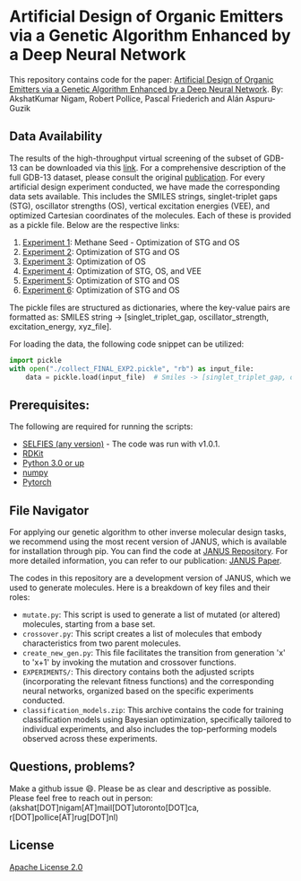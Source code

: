 # Artificial Design of Organic Emitters via a Genetic Algorithm Enhanced by a Deep Neural Network
This repository contains code for the paper: [Artificial Design of Organic Emitters via a Genetic Algorithm Enhanced by a Deep Neural Network](TODO). 
By: AkshatKumar Nigam, Robert Pollice, Pascal Friederich and Alán Aspuru-Guzik

## Data Availability

The results of the high-throughput virtual screening of the subset of GDB-13 can be downloaded via this [link](TODO). For a comprehensive description of the full GDB-13 dataset, please consult the original [publication](https://doi.org/10.1021/ja902302h). For every artificial design experiment conducted, we have made the corresponding data sets available. This includes the SMILES strings, singlet-triplet gaps (STG), oscillator strengths (OS), vertical excitation energies (VEE), and optimized Cartesian coordinates of the molecules. Each of these is provided as a pickle file. Below are the respective links:

1. [Experiment 1](https://drive.google.com/file/d/1XW8vF_RYZMJpgqjWy4UaiugR9ZN1GogG/view?usp=sharing): Methane Seed - Optimization of STG and OS
2. [Experiment 2](https://drive.google.com/file/d/1Bn1YZhMJsMCJkyN-rEpF3DUpFqySlejU/view?usp=sharing): Optimization of STG and OS
3. [Experiment 3](https://drive.google.com/file/d/10-GhyN5qAp1tomuiaD_WB3eqXjWHOJDY/view?usp=sharing): Optimization of OS
4. [Experiment 4](https://drive.google.com/file/d/1BBXp1jSyg4f5Ljm0-eIbfyl03NU_dlIe/view?usp=sharing): Optimization of STG, OS, and VEE
5. [Experiment 5](https://drive.google.com/file/d/19MeNvzUIGAPFxg9qz8Gsgox3ggMStx0M/view?usp=sharing): Optimization of STG and OS
6. [Experiment 6](https://drive.google.com/file/d/1CM05aY-SCCpth3pu9M5j_cZw_mtMBKfZ/view?usp=sharing): Optimization of STG and OS

The pickle files are structured as dictionaries, where the key-value pairs are formatted as: SMILES string -> [singlet_triplet_gap, oscillator_strength, excitation_energy, xyz_file].

For loading the data, the following code snippet can be utilized:

```python
import pickle
with open("./collect_FINAL_EXP2.pickle", "rb") as input_file:
    data = pickle.load(input_file)  # Smiles -> [singlet_triplet_gap, oscillator_strength, excitation_energy, xyz_file]
```

## Prerequisites: 

The following are required for running the scripts: 
- [SELFIES (any version)](https://github.com/aspuru-guzik-group/selfies) - 
  The code was run with v1.0.1.
- [RDKit](https://www.rdkit.org/docs/Install.html)
- [Python 3.0 or up](https://www.python.org/download/releases/3.0/)
- [numpy](https://pypi.org/project/numpy/)
- [Pytorch](https://pytorch.org/)

## File Navigator

For applying our genetic algorithm to other inverse molecular design tasks, we recommend using the most recent version of JANUS, which is available for installation through pip. You can find the code at [JANUS Repository](https://github.com/aspuru-guzik-group/JANUS). For more detailed information, you can refer to our publication: [JANUS Paper](https://pubs.rsc.org/en/content/articlelanding/2022/dd/d2dd00003b#!).

The codes in this repository are a development version of JANUS, which we used to generate molecules. Here is a breakdown of key files and their roles:

- `mutate.py`: This script is used to generate a list of mutated (or altered) molecules, starting from a base set.
- `crossover.py`: This script creates a list of molecules that embody characteristics from two parent molecules.
- `create_new_gen.py`: This file facilitates the transition from generation 'x' to 'x+1' by invoking the mutation and crossover functions.
- `EXPERIMENTS/`: This directory contains both the adjusted scripts (incorporating the relevant fitness functions) and the corresponding neural networks, organized based on the specific experiments conducted.
- `classification_models.zip`: This archive contains the code for training classification models using Bayesian optimization, specifically tailored to individual experiments, and also includes the top-performing models observed across these experiments.



## Questions, problems?
Make a github issue 😄. Please be as clear and descriptive as possible. Please feel free to reach
out in person: (akshat[DOT]nigam[AT]mail[DOT]utoronto[DOT]ca,  r[DOT]pollice[AT]rug[DOT]nl)


## License
[Apache License 2.0](https://choosealicense.com/licenses/apache-2.0/)
